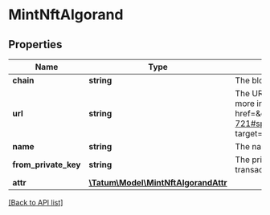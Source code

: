 # MintNftAlgorand

## Properties

Name | Type | Description | Notes
------------ | ------------- | ------------- | -------------
**chain** | **string** | The blockchain to work with |
**url** | **string** | The URL pointing to the NFT metadata; for more information, see &lt;a href&#x3D;\&quot;https://eips.ethereum.org/EIPS/eip-721#specification\&quot; target&#x3D;\&quot;_blank\&quot;&gt;EIP-721&lt;/a&gt; |
**name** | **string** | The name of the NFT |
**from_private_key** | **string** | The private key of the minting account; the transaction fee will be paid from this account |
**attr** | [**\Tatum\Model\MintNftAlgorandAttr**](MintNftAlgorandAttr.md) |  | [optional]

[[Back to API list]](../../README.md#api-endpoints)
